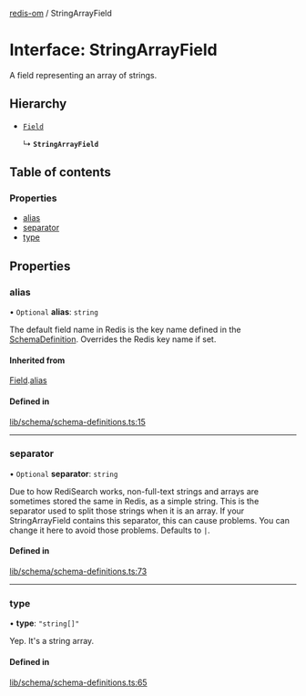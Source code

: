 [redis-om](../README.md) / StringArrayField

# Interface: StringArrayField

A field representing an array of strings.

## Hierarchy

- [`Field`](Field.md)

  ↳ **`StringArrayField`**

## Table of contents

### Properties

- [alias](StringArrayField.md#alias)
- [separator](StringArrayField.md#separator)
- [type](StringArrayField.md#type)

## Properties

### alias

• `Optional` **alias**: `string`

The default field name in Redis is the key name defined in the
[SchemaDefinition](../README.md#schemadefinition). Overrides the Redis key name if set.

#### Inherited from

[Field](Field.md).[alias](Field.md#alias)

#### Defined in

[lib/schema/schema-definitions.ts:15](https://github.com/redis/redis-om-node/blob/39d7998/lib/schema/schema-definitions.ts#L15)

___

### separator

• `Optional` **separator**: `string`

Due to how RediSearch works, non-full-text strings and arrays are sometimes stored the same
in Redis, as a simple string. This is the separator used to split those strings when it is an
array. If your StringArrayField contains this separator, this can cause problems. You can change it
here to avoid those problems. Defaults to `|`.

#### Defined in

[lib/schema/schema-definitions.ts:73](https://github.com/redis/redis-om-node/blob/39d7998/lib/schema/schema-definitions.ts#L73)

___

### type

• **type**: ``"string[]"``

Yep. It's a string array.

#### Defined in

[lib/schema/schema-definitions.ts:65](https://github.com/redis/redis-om-node/blob/39d7998/lib/schema/schema-definitions.ts#L65)
